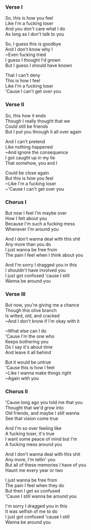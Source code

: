 ### Verse I

So, this is how you feel  
Like I'm a fucking loser  
And you don't care what I do  
As long as I don't talk to you

So, I guess this is goodbye  
And I don't know why I  
~Even fucking tried  
I guess I thought I'd grown  
But I guess I should have known

That I can't deny  
This is how I feel  
Like I'm a fucking loser  
'Cause I can't get over you

### Verse II

So, this how it ends  
Though I really thought that we  
Could still be friends  
But I put you through it all over again

And I can't pretend  
Like nothing happened  
~And ignore the consequence  
I got caught up in my lie  
That somehow, you and I

Could be close again  
But this is how you feel  
~Like I'm a fucking loser  
~'Cause I can't get over you

### Chorus I

But now I feel I'm maybe over  
How I felt about you  
Because I'm such a fucking mess  
Whenever I'm around you

And I don't wanna deal with this shit  
Any more than you do  
I just wanna be free from  
The pain I feel when I think about you

And I'm sorry I dragged you in this  
I shouldn't have involved you  
I just got confused 'cause I still  
Wanna be around you

### Verse III

But now, you're giving me a chance  
Though this olive branch  
Is wilted, old, and cracked  
~And I don't know if I'm okay with it

~What else can I do  
'Cause I'm the one who  
Keeps bothering you  
Do I say it's about time  
And leave it all behind

But it would be untrue  
'Cause this is how I feel  
~Like I wanna make things right  
~Again with you

### Chorus II

'Cause long ago you told me that you  
Thought that we'd grow into  
Old friends, and maybe I still wanna  
See that vision come true

And I'm so over feeling like  
A fucking loser, it's true  
I want some peace of mind but I'm  
A fucking mess around you

And I don't wanna deal with this shit  
Any more, I'm tellin' you  
But all of these memories I have of you  
Haunt me every year or two

I just wanna be free from  
The pain I feel when they do  
But then I get so confused  
'Cause I still wanna be around you

I'm sorry I dragged you in this  
It was selfish of me to do  
I just got confused 'cause I still  
Wanna be around you

